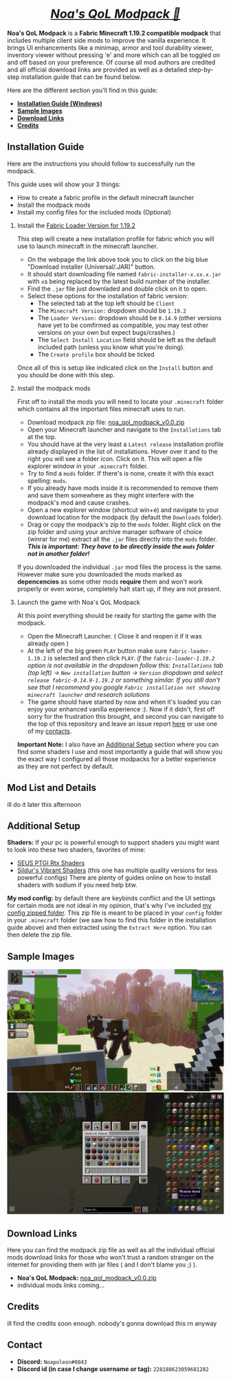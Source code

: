 <h1 align="center"><i><u>Noa's QoL Modpack 🦋</u></i></h1>

**Noa's QoL Modpack** is a **Fabric Minecraft 1.19.2 compatible modpack** that includes multiple client side mods to improve the vanilla experience.
It brings UI enhancements like a minimap, armor and tool durability viewer, inventory viewer without pressing 'e' and more which can all be toggled on and off based on your preference. Of course all mod authors are credited and all official download links are provided as well as a detailed step-by-step installation guide that can be found below.

Here are the different section you'll find in this guide:

+  **[Installation Guide (Windows)](#installation-guide)**
+  **[Sample Images](#sample-images)**
+  **[Download Links](#download-links)**
+  **[Credits](#credits)**

## Installation Guide
Here are the instructions you should follow to successfully run the modpack.

This guide uses will show your 3 things:
+  How to create a fabric profile in the default minecraft launcher
+  Install the modpack mods
+  Install my config files for the included mods (Optional)

1. Install the [Fabric Loader Version for 1.19.2](https://fabricmc.net/use/installer/)

    This step will create a new installation profile for fabric which you will use to launch minecraft in the minecraft launcher.

    + On the webpage the link above took you to click on the big blue "Download installer (Universal/.JAR)" button.
    + It should start downloading file named `fabric-installer-x.xx.x.jar` with `x`s being replaced by the latest build number of the installer.
    + Find the `.jar` file just downladed and double click on it to open.
    + Select these options for the installation of fabric version:
      + The selected tab at the top left should be `Client`
      + The `Minecraft Version:` dropdown should be `1.19.2`
      + The `Loader Version:` dropdown should be `0.14.9` (other versions have yet to be comfirmed as compatible, you may test other versions on your own but expect bugs/crashes.)
      + The `Select Install Location` field should be left as the default included path (unless you know what you're doing).
      + The `Create profile` box should be ticked

    Once all of this is setup like indicated click on the `Install` button and you should be done with this step.

2. Install the modpack mods

    First off to install the mods you will need to locate your `.minecraft` folder which contains all the important files minecraft uses to run.
  
    + Download modpack zip file: <a href="https://github.com/Noapoleon/noa_qol_modpack/blob/master/noa_qol_modpack_v0.0.zip?raw=true" title="modpackDownloadLink">noa_qol_modpack_v0.0.zip</a>
    + Open your Minecraft launcher and navigate to the `Installations` tab at the top.
    + You should have at the very least a `Latest release` installation profile already displayed in the list of installations. Hover over it and to the right you will see a folder icon. Click on it. This will open a file explorer window in your `.minecraft` folder.
    + Try to find a `mods` folder. If there's is none, create it with this exact spelling: `mods`. 
    + If you already have mods inside it is recommended to remove them and save them somewhere as they might interfere with the modpack's mod and cause crashes.
    + Open a new explorer window (shortcut win+e) and navigate to your download location for the modpack (by default the `Downloads` folder).
    + Drag or copy the modpack's zip to the `mods` folder. Right click on the zip folder and using your archive manager software of choice (winrar for me) extract all the `.jar` files directly into the `mods` folder. _**This is important: They have to be directly inside the `mods` folder not in another folder!**_

    If you downloaded the individual `.jar` mod files the process is the same. However make sure you downloaded the mods marked as **depencencies** as some other mods **require** them and won't work properly or even worse, completely halt start up, if they are not present.

3. Launch the game with Noa's QoL Modpack

    At this point everything should be ready for starting the game with the modpack.
  
    + Open the Minecraft Launcher. ( Close it and reopen it if it was already open )
    + At the left of the big green `PLAY` button make sure `fabric-loader-1.19.2` is selected and then click `PLAY`.
    _if the `fabric-loader-1.19.2` option is not available in the dropdown follow this: `Installations` tab (top left) -> `New installation` button -> `Version` dropdown and select `release fabric-0.14.9-1.19.2` or something similar._ _If you still don't see that I recommend you google `Fabric installation not showing minecraft launcher` and research solutions_
    + The game should have started by now and when it's loaded you can enjoy your enhanced vanilla experience :). Now if it didn't, first off sorry for the frustration this brought, and second you can navigate to the top of this repository and leave an issue report [here](https://github.com/Noapoleon/noa_qol_modpack/issues) or use one of my [contacts](#contact).

    **Important Note:** I also have an [Additional Setup](#additional-setup) section where you can find some shaders I use and most importantly a guide that will show you the exact way I configured all those modpacks for a better experience as they are not perfect by default.

## Mod List and Details

ill do it later this afternoon

## Additional Setup

**Shaders:** If your pc is powerful enough to support shaders you might want to look into these two shaders, favorites of mine:
+ [SEUS PTGI Rtx Shaders](https://www.sonicether.com/seus/#:~:text=SEUS%20PTGI%20is%20an%20experimental,also%20includes%20ray%20traced%20reflections.)
+ [Sildur's Vibrant Shaders](https://sildurs-shaders.github.io/) (this one has multiple quality versions for less powerful configs)
    There are plenty of guides online on how to install shaders with sodium if you need help btw.
    
**My mod config:** by default there are keybinds conflict and the UI settings for certain mods are not ideal in my opinion, that's why I've included [my config zipped folder](https://github.com/Noapoleon/noa_qol_modpack/blob/master/config.zip?raw=true). This zip file is meant to be placed in your `config` folder in your `.minecraft` folder (we saw how to find this folder in the installation guide above) and then extracted using the `Extract Here` option. You can then delete the zip file.

## Sample Images
![img](/screenshots/ss1.png)
![img](/screenshots/ss2.png)

## Download Links
Here you can find the modpack zip file as well as all the individual official mods download links for those who won't trust a random stranger on the internet for providing them with jar files ( and I don't blame you ;) ).

+ **Noa's QoL Modpack:** <a href="https://github.com/Noapoleon/noa_qol_modpack/blob/master/noa_qol_modpack_v0.0.zip?raw=true" title="modpackDownloadLink">noa_qol_modpack_v0.0.zip</a>
+ individual mods links coming...

## Credits
ill find the credits soon enough. nobody's gonna download this rn anyway

## Contact
+ **Discord:** `Noapoleon#0843`
+ **Discord id (in case I change username or tag):** `228188623059681282` 
